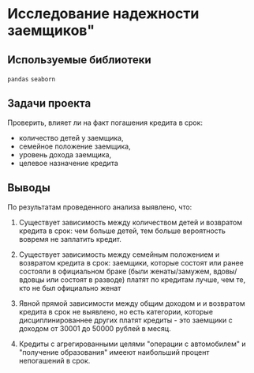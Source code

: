 # Исследование надежности заемщиков"

## Используемые библиотеки
`pandas` `seaborn`

## Задачи проекта
Проверить, влияет ли на факт погашения кредита в срок: 
- количество детей у заемщика,
- семейное положение заемщика,
- уровень дохода заемщика,
- целевое назначение кредита

## Выводы
По результатам проведенного анализа  выявлено, что:

1) Существует зависимость между количеством детей и возвратом кредита в срок: чем больше детей, тем больше вероятность вовремя не заплатить кредит. 

2) Существует зависимость между семейным положением и возвратом кредита в срок: заемщики, которые состоят или ранее состояли в официальном браке (были женаты/замужем, вдовы/вдовцы или состоят в разводе) платят по кредитам лучше, чем те, кто не был официально женат

3) Явной прямой зависимости между общим доходом и и возвратом кредита в срок не выявлено, но есть категории, которые дисциплинированнее других платят кредиты - это заемщики с доходом от 30001 до 50000 рублей в месяц.

4) Кредиты с агрегированными целями "операции с автомобилем" и "получение образования" имееют наибольший процент непогашений в срок.
